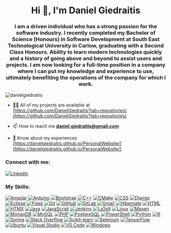 <h1 align="center">Hi 👋, I'm Daniel Giedraitis</h1>
<h3 align="center">I am a driven individual who has a strong passion for the software industry. I recently completed my Bachelor of Science (Honours) in Software Development at South East Technological University in Carlow, graduating with a Second Class Honours. Ability to learn modern technologies quickly and a history of going above and beyond to assist users and projects. I am now looking for a full-time position in a company where I can put my knowledge and experience to use, ultimately benefiting the operations of the company for which I work.</h3>

<p align="left"> <img src="https://komarev.com/ghpvc/?username=danielgiedraitis&label=Profile%20views&color=0e75b6&style=flat" alt="danielgiedraitis" /> </p>

- 👨‍💻 All of my projects are available at [https://github.com/DanielGiedraitis?tab=repositories](https://github.com/DanielGiedraitis?tab=repositories)

- 📫 How to reach me **daniel.giedraitis@gmail.com**

- 📄 Know about my experiences [https://danielgiedraitis.github.io/PersonalWebsite/](https://danielgiedraitis.github.io/PersonalWebsite/)

### Connect with me:
[![LinkedIn](https://skillicons.dev/icons?i=linkedin)](https://linkedin.com/in/daniel-giedraitis)

### My Skills:
[![Angular](https://skillicons.dev/icons?i=angular)](https://angular.io/)
[![Arduino](https://skillicons.dev/icons?i=arduino)](https://www.arduino.cc/)
[![Bootstrap](https://skillicons.dev/icons?i=bootstrap)](https://getbootstrap.com/)
[![C++](https://skillicons.dev/icons?i=cpp)](https://isocpp.org/)
[![CMake](https://skillicons.dev/icons?i=cmake)](https://cmake.org/)
[![CSS](https://skillicons.dev/icons?i=css)](https://developer.mozilla.org/en-US/docs/Web/CSS)
[![Django](https://skillicons.dev/icons?i=django)](https://www.djangoproject.com/)
[![Eclipse](https://skillicons.dev/icons?i=eclipse)](https://www.eclipse.org/)
[![Flask](https://skillicons.dev/icons?i=flask)](https://flask.palletsprojects.com/)
[![Git](https://skillicons.dev/icons?i=git)](https://git-scm.com/)
[![GitHub](https://skillicons.dev/icons?i=github)](https://github.com/)
[![GitLab](https://skillicons.dev/icons?i=gitlab)](https://about.gitlab.com/)
[![Gmail](https://skillicons.dev/icons?i=gmail)](https://mail.google.com/)
[![Hibernate](https://skillicons.dev/icons?i=hibernate)](https://hibernate.org/)
[![HTML](https://skillicons.dev/icons?i=html)](https://developer.mozilla.org/en-US/docs/Web/HTML)
[![HTMX](https://skillicons.dev/icons?i=htmx)](https://htmx.org/)
[![Java](https://skillicons.dev/icons?i=java)](https://www.java.com/)
[![JavaScript](https://skillicons.dev/icons?i=js)](https://developer.mozilla.org/en-US/docs/Web/JavaScript)
[![Jenkins](https://skillicons.dev/icons?i=jenkins)](https://www.jenkins.io/)
[![LaTeX](https://skillicons.dev/icons?i=latex)](https://www.latex-project.org/)
[![Linux](https://skillicons.dev/icons?i=linux)](https://www.linux.org/)
[![Maven](https://skillicons.dev/icons?i=maven)](https://maven.apache.org/)
[![MongoDB](https://skillicons.dev/icons?i=mongodb)](https://www.mongodb.com/)
[![MySQL](https://skillicons.dev/icons?i=mysql)](https://www.mysql.com/)
[![PHP](https://skillicons.dev/icons?i=php)](https://www.php.net/)
[![PostgreSQL](https://skillicons.dev/icons?i=postgres)](https://www.postgresql.org/)
[![PowerShell](https://skillicons.dev/icons?i=powershell)](https://learn.microsoft.com/en-us/powershell/)
[![Python](https://skillicons.dev/icons?i=py)](https://www.python.org/)
[![R](https://skillicons.dev/icons?i=r)](https://www.r-project.org/)
[![Spring](https://skillicons.dev/icons?i=spring)](https://spring.io/)
[![Stack Overflow](https://skillicons.dev/icons?i=stackoverflow)](https://stackoverflow.com/)
[![Scikit-learn](https://skillicons.dev/icons?i=sklearn)](https://scikit-learn.org/)
[![Selenium](https://skillicons.dev/icons?i=selenium)](https://www.selenium.dev/)
[![TensorFlow](https://skillicons.dev/icons?i=tensorflow)](https://www.tensorflow.org/)
[![Ubuntu](https://skillicons.dev/icons?i=ubuntu)](https://ubuntu.com/)
[![Visual Studio](https://skillicons.dev/icons?i=visualstudio)](https://visualstudio.microsoft.com/)
[![VS Code](https://skillicons.dev/icons?i=vscode)](https://code.visualstudio.com/)
[![Windows](https://skillicons.dev/icons?i=windows)](https://www.microsoft.com/en-us/windows/)


